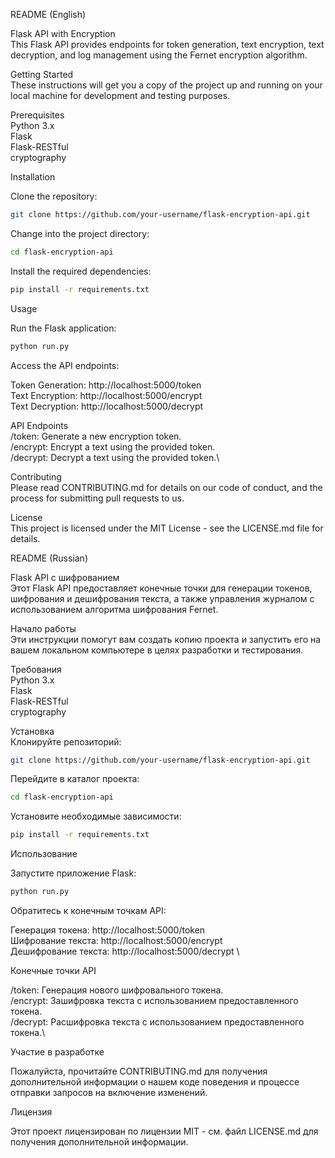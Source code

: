 README (English)

Flask API with Encryption\
This Flask API provides endpoints for token generation, text encryption, text decryption, and log management using the Fernet encryption algorithm.

Getting Started\
These instructions will get you a copy of the project up and running on your local machine for development and testing purposes.

Prerequisites\
Python 3.x\
Flask\
Flask-RESTful\
cryptography

Installation


Clone the repository:

```bash
git clone https://github.com/your-username/flask-encryption-api.git
```

Change into the project directory:

```bash
cd flask-encryption-api
```

Install the required dependencies:

```bash
pip install -r requirements.txt
```

Usage

Run the Flask application:

```bash
python run.py
```
Access the API endpoints:

Token Generation: http://localhost:5000/token \
Text Encryption: http://localhost:5000/encrypt \
Text Decryption: http://localhost:5000/decrypt 

API Endpoints\
/token: Generate a new encryption token.\
/encrypt: Encrypt a text using the provided token.\
/decrypt: Decrypt a text using the provided token.\

Contributing\
Please read CONTRIBUTING.md for details on our code of conduct, and the process for submitting pull requests to us.

License\
This project is licensed under the MIT License - see the LICENSE.md file for details.

README (Russian)

Flask API с шифрованием\
Этот Flask API предоставляет конечные точки для генерации токенов, шифрования и дешифрования текста, а также управления журналом с использованием алгоритма шифрования Fernet.

Начало работы\
Эти инструкции помогут вам создать копию проекта и запустить его на вашем локальном компьютере в целях разработки и тестирования.

Требования\
Python 3.x\
Flask\
Flask-RESTful\
cryptography

Установка\
Клонируйте репозиторий:

```bash
git clone https://github.com/your-username/flask-encryption-api.git
```
Перейдите в каталог проекта:

```bash
cd flask-encryption-api
```
Установите необходимые зависимости:

```bash
pip install -r requirements.txt
```
Использование

Запустите приложение Flask:

```bash
python run.py
```
Обратитесь к конечным точкам API:

Генерация токена: http://localhost:5000/token \
Шифрование текста: http://localhost:5000/encrypt \
Дешифрование текста: http://localhost:5000/decrypt \

Конечные точки API

/token: Генерация нового шифровального токена.\
/encrypt: Зашифровка текста с использованием предоставленного токена.\
/decrypt: Расшифровка текста с использованием предоставленного токена.\

Участие в разработке

Пожалуйста, прочитайте CONTRIBUTING.md для получения дополнительной информации о нашем коде поведения и процессе отправки запросов на включение изменений.

Лицензия

Этот проект лицензирован по лицензии MIT - см. файл LICENSE.md для получения дополнительной информации.